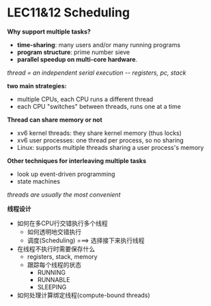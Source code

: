 # LEC11&12 Scheduling

**Why support multiple tasks?**

- **time-sharing**: many users and/or many running programs
- **program structure**: prime number sieve
- **parallel speedup on multi-core hardware**.

*thread = an independent serial execution -- registers, pc, stack*

**two main strategies:**

- multiple CPUs, each CPU runs a different thread
- each CPU "switches" between threads, runs one at a time

**Thread can share memory or not**

- xv6 kernel threads: they share kernel memory (thus locks)
- xv6 user processes: one thread per process, so no sharing
- Linux: supports multiple threads sharing a user process's memory

**Other techniques for interleaving multiple tasks**

- look up event-driven programming
- state machines

*threads are usually the most convenient*

**线程设计**

- 如何在多CPU行交错执行多个线程
  - 如何透明地交错执行
  - 调度(Scheduling) ===> 选择接下来执行线程
- 在线程不执行时需要保存什么
  - registers, stack, memory
  - 跟踪每个线程的状态
    - RUNNING
    - RUNNABLE
    - SLEEPING
- 如何处理计算绑定线程(compute-bound threads)